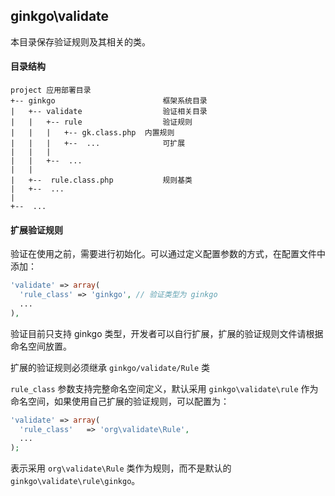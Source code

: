 ## ginkgo\validate

本目录保存验证规则及其相关的类。

#### 目录结构

```
project 应用部署目录
+-- ginkgo                        框架系统目录
|   +-- validate                  验证相关目录
|   |   +-- rule                  验证规则
|   |   |   +-- gk.class.php  内置规则
|   |   |   +--  ...              可扩展
|   |   |
|   |   +--  ...
|   |
|   +--  rule.class.php           规则基类
|   +--  ...
|
+--  ...
```

#### 扩展验证规则

验证在使用之前，需要进行初始化。可以通过定义配置参数的方式，在配置文件中添加：

``` php
'validate' => array(
  'rule_class' => 'ginkgo', // 验证类型为 ginkgo
  ...
),
```

验证目前只支持 ginkgo 类型，开发者可以自行扩展，扩展的验证规则文件请根据命名空间放置。

扩展的验证规则必须继承 `ginkgo/validate/Rule` 类

`rule_class` 参数支持完整命名空间定义，默认采用 `ginkgo\validate\rule` 作为命名空间，如果使用自己扩展的验证规则，可以配置为：

``` php
'validate' => array(
  'rule_class'   => 'org\validate\Rule',
  ...
);
```

表示采用 `org\validate\Rule` 类作为规则，而不是默认的 `ginkgo\validate\rule\ginkgo`。
